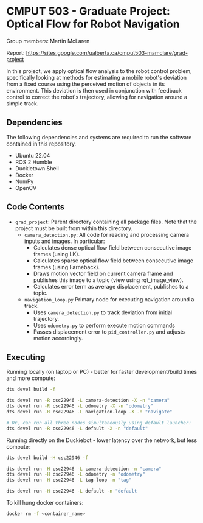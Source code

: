 # CMPUT 503 - Graduate Project: Optical Flow for Robot Navigation

Group members:  Martin McLaren

Report: https://sites.google.com/ualberta.ca/cmput503-mamclare/grad-project

In this project, we apply optical flow analysis to the robot control problem, specifically looking at methods for estimating a mobile robot's deviation from a fixed course using the perceived motion of objects in its environment. This deviation is then used in conjunction with feedback control to correct the robot's trajectory, allowing for navigation around a simple track.

## Dependencies
The following dependencies and systems are required to run the software contained in this repository.

- Ubuntu 22.04
- ROS 2 Humble
- Duckietown Shell
- Docker
- NumPy
- OpenCV

## Code Contents

- `grad_project`: Parent directory containing all package files. Note that the project must be built from within this directory.
  - `camera_detection.py`: All code for reading and processing camera inputs and images. In particular:
    - Calculates dense optical flow field between consecutive image frames (using LK).
    - Calculates sparse optical flow field between consecutive image frames (using Farneback).
    - Draws motion vector field on current camera frame and publishes this image to a topic (view using rqt_image_view).
    - Calculates error term as average displacement, publishes to a topic. 
  - `navigation_loop.py` Primary node for executing navigation around a track.
    - Uses `camera_detection.py` to track deviation from initial trajectory.
    - Uses `odometry.py` to perform execute motion commands
    - Passes displacement error to `pid_controller.py` and adjusts motion accordingly.

## Executing

Running locally (on laptop or PC) - better for faster development/build times and more compute:
```sh
dts devel build -f

dts devel run -R csc22946 -L camera-detection -X -n "camera"
dts devel run -R csc22946 -L odometry -X -n "odometry"
dts devel run -R csc22946 -L navigation-loop -X -n "navigate"

# Or, can run all three nodes simultaneously using default launcher:
dts devel run -R csc22946 -L default -X -n "default"

```

Running directly on the Duckiebot - lower latency over the network, but less compute:
```sh
dts devel build -H csc22946 -f

dts devel run -H csc22946 -L camera-detection -n "camera"
dts devel run -H csc22946 -L odometry -n "odometry"
dts devel run -H csc22946 -L tag-loop -n "tag"

dts devel run -H csc22946 -L default -n "default
```

To kill hung docker containers:
```sh
docker rm -f <container_name>
```